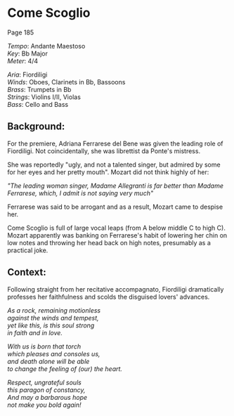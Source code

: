 # Come Scoglio

Page 185

*Tempo*: Andante Maestoso\
*Key*: Bb Major\
*Meter*: 4/4

*Aria*: Fiordiligi\
*Winds*: Oboes, Clarinets in Bb, Bassoons\
*Brass*: Trumpets in Bb\
*Strings*: Violins I/II, Violas\
*Bass*: Cello and Bass

## Background:

For the premiere, Adriana Ferrarese del Bene was given the leading role of Fiordiligi. Not coincidentally, she was librettist da Ponte's mistress.

She was reportedly "ugly, and not a talented singer, but admired by some for her eyes and her pretty mouth". Mozart did not think highly of her:

*"The leading woman singer, Madame Allegranti is far better than Madame Ferrarese, which, I admit is not saying very much"*

Ferrarese was said to be arrogant and as a result, Mozart came to despise her.

Come Scoglio is full of large vocal leaps (from A below middle C to high C).
Mozart apparently was banking on Ferrarese's habit of lowering her chin on low notes and throwing her head back on high notes, presumably as a practical joke.

## Context:

Following straight from her recitative accompagnato, Fiordiligi dramatically professes her faithfulness and scolds the disguised lovers' advances.

*As a rock, remaining motionless*\
*against the winds and tempest,*\
*yet like this, is this soul strong*\
*in faith and in love.*

*With us is born that torch*\
*which pleases and consoles us,*\
*and death alone will be able*\
*to change the feeling of (our) the heart.*

*Respect, ungrateful souls*\
*this paragon of constancy,*\
*And may a barbarous hope*\
*not make you bold again!*

